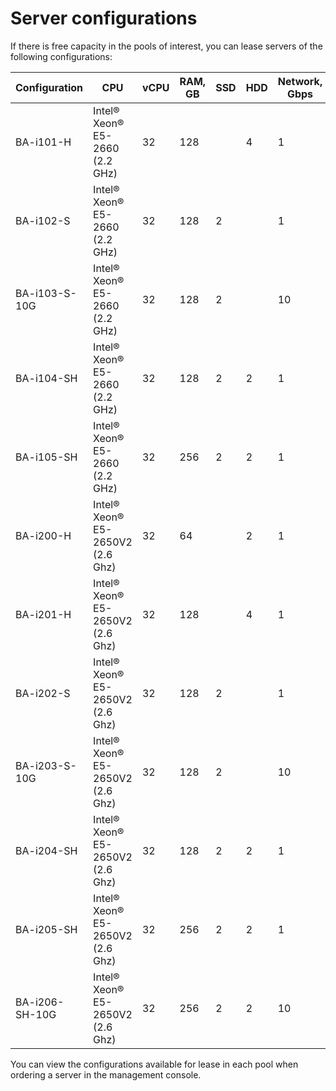 # Server configurations

If there is free capacity in the pools of interest, you can lease servers of the following configurations:

| Configuration   | CPU                              | vCPU | RAM, GB | SSD   | HDD   | Network, Gbps |
|----------------|----------------------------------|------|---------|-------|-------|--------------|
| BA-i101-H      | Intel® Xeon® E5-2660 (2.2 GHz)   | 32   | 128     |       | 4     | 1            |
| BA-i102-S      | Intel® Xeon® E5-2660 (2.2 GHz)   | 32   | 128     | 2     |       | 1            |
| BA-i103-S-10G  | Intel® Xeon® E5-2660 (2.2 GHz)   | 32   | 128     | 2     |       | 10           |
| BA-i104-SH     | Intel® Xeon® E5-2660 (2.2 GHz)   | 32   | 128     | 2     | 2     | 1            |
| BA-i105-SH     | Intel® Xeon® E5-2660 (2.2 GHz)   | 32   | 256     | 2     | 2     | 1            | 
| BA-i200-H      | Intel® Xeon® E5-2650V2 (2.6 Ghz) | 32   | 64      |       | 2     | 1            |
| BA-i201-H      | Intel® Xeon® E5-2650V2 (2.6 Ghz) | 32   | 128     |       | 4     | 1            |
| BA-i202-S      | Intel® Xeon® E5-2650V2 (2.6 Ghz) | 32   | 128     | 2     |       | 1            |
| BA-i203-S-10G  | Intel® Xeon® E5-2650V2 (2.6 Ghz) | 32   | 128     | 2     |       | 10           |
| BA-i204-SH     | Intel® Xeon® E5-2650V2 (2.6 Ghz) | 32   | 128     | 2     | 2     | 1            |
| BA-i205-SH     | Intel® Xeon® E5-2650V2 (2.6 Ghz) | 32   | 256     | 2     | 2     | 1            |
| BA-i206-SH-10G | Intel® Xeon® E5-2650V2 (2.6 Ghz) | 32   | 256     | 2     | 2     | 10           |

You can view the configurations available for lease in each pool when ordering a server in the management console. 